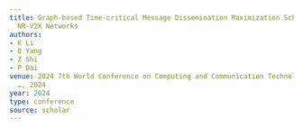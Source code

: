 ```yaml
---
title: Graph-based Time-critical Message Dissemination Maximization Scheme for 5G
  NR-V2X Networks
authors:
- K Li
- Q Yang
- Z Shi
- P Dai
venue: 2024 7th World Conference on Computing and Communication Technologies (WCCCT
  …, 2024
year: 2024
type: conference
source: scholar
---
```

